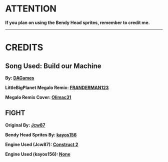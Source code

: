 # ATTENTION
**If you plan on using the Bendy Head sprites, remember to credit me.**
________________________________________________________________________________

# CREDITS
## Song Used: Build our Machine

**By: [DAGames](https://www.youtube.com/channel/UCK7OXr0m5mnM1z9p7n_Bwfw)**

**LittleBigPlanet Megalo Remix: [FRANDERMAN123](https://www.youtube.com/channel/UCpYd59dYPZhsjTY1IOpcm1w)**

**Megalo Remix Cover: [Olimac31](https://www.youtube.com/channel/UC535_jxw6NxMXXzIKD54G5Q)**

## FIGHT

**Original By: [Jcw87](https://github.com/jcw87)**

**Bendy Head Sprites By: [kayos156](https://github.com/kayos156)**

**Engine Used (Jcw87): [Construct 2](https://www.scirra.com/construct2)**

**Engine Used (kayos156): [None](http://www.blankwindows.com/)**
